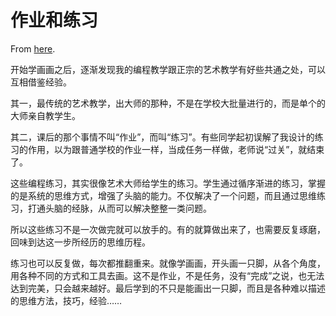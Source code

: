 # 作业和练习

From [here](https://yinwang1.substack.com/p/exercise).

开始学画画之后，逐渐发现我的编程教学跟正宗的艺术教学有好些共通之处，可以互相借鉴经验。

其一，最传统的艺术教学，出大师的那种，不是在学校大批量进行的，而是单个的大师亲自教学生。

其二，课后的那个事情不叫“作业”，而叫“练习”。有些同学起初误解了我设计的练习的作用，以为跟普通学校的作业一样，当成任务一样做，老师说“过关”，就结束了。

这些编程练习，其实很像艺术大师给学生的练习。学生通过循序渐进的练习，掌握的是系统的思维方式，增强了头脑的能力。不仅解决了一个问题，而且通过思维练习，打通头脑的经脉，从而可以解决整整一类问题。

所以这些练习不是一次做完就可以放手的。有的就算做出来了，也需要反复琢磨，回味到达这一步所经历的思维历程。

练习也可以反复做，每次都推翻重来。就像学画画，开头画一只脚，从各个角度，用各种不同的方式和工具去画。这不是作业，不是任务，没有“完成”之说，也无法达到完美，只会越来越好。最后学到的不只是能画出一只脚，而且是各种难以描述的思维方法，技巧，经验……
